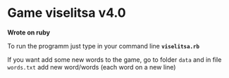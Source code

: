 # Game viselitsa v4.0
**Wrote on ruby**

To run the programm just type in your command line
      **`viselitsa.rb`** 

If you want add some new words to the game, go to folder
      `data` 
and in file
      `words.txt`
add new word/words (each word on a new line)
